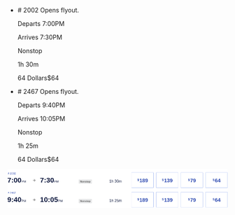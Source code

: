 * \# 2002 Opens flyout.
    
    Departs 7:00PM
    
    Arrives 7:30PM
    
    Nonstop
    
    1h 30m
    
    64 Dollars$64
    
* \# 2467 Opens flyout.
    
    Departs 9:40PM
    
    Arrives 10:05PM
    
    Nonstop
    
    1h 25m
    
    64 Dollars$64
    

![](southwest-01-04.png)